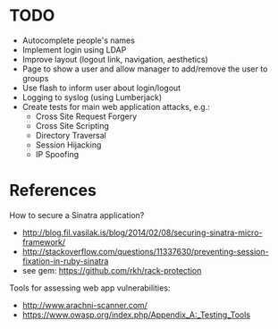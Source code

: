 # TODO

* Autocomplete people's names
* Implement login using LDAP
* Improve layout (logout link, navigation, aesthetics)
* Page to show a user and allow manager to add/remove the user to groups
* Use flash to inform user about login/logout
* Logging to syslog (using Lumberjack)
* Create tests for main web application attacks, e.g.:
  * Cross Site Request Forgery
  * Cross Site Scripting
  * Directory Traversal
  * Session Hijacking
  * IP Spoofing

# References

How to secure a Sinatra application?

* http://blog.fil.vasilak.is/blog/2014/02/08/securing-sinatra-micro-framework/
* http://stackoverflow.com/questions/11337630/preventing-session-fixation-in-ruby-sinatra
* see gem: https://github.com/rkh/rack-protection

Tools for assessing web app vulnerabilities:

* <http://www.arachni-scanner.com/>
* <https://www.owasp.org/index.php/Appendix_A:_Testing_Tools>